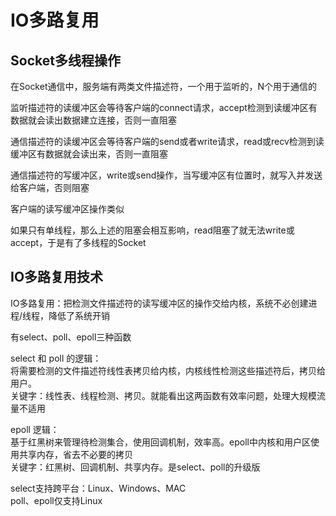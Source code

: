 # IO多路复用

## Socket多线程操作

在Socket通信中，服务端有两类文件描述符，一个用于监听的，N个用于通信的

监听描述符的读缓冲区会等待客户端的connect请求，accept检测到读缓冲区有数据就会读出数据建立连接，否则一直阻塞

通信描述符的读缓冲区会等待客户端的send或者write请求，read或recv检测到读缓冲区有数据就会读出来，否则一直阻塞

通信描述符的写缓冲区，write或send操作，当写缓冲区有位置时，就写入并发送给客户端，否则阻塞

客户端的读写缓冲区操作类似

如果只有单线程，那么上述的阻塞会相互影响，read阻塞了就无法write或accept，于是有了多线程的Socket

## IO多路复用技术

IO多路复用：把检测文件描述符的读写缓冲区的操作交给内核，系统不必创建进程/线程，降低了系统开销

有select、poll、epoll三种函数

select 和 poll 的逻辑：    
将需要检测的文件描述符线性表拷贝给内核，内核线性检测这些描述符后，拷贝给用户。   
关键字：线性表、线程检测、拷贝。就能看出这两函数有效率问题，处理大规模流量不适用   

epoll 逻辑：   
基于红黑树来管理待检测集合，使用回调机制，效率高。epoll中内核和用户区使用共享内存，省去不必要的拷贝   
关键字：红黑树、回调机制、共享内存。是select、poll的升级版   

select支持跨平台：Linux、Windows、MAC   
poll、epoll仅支持Linux
